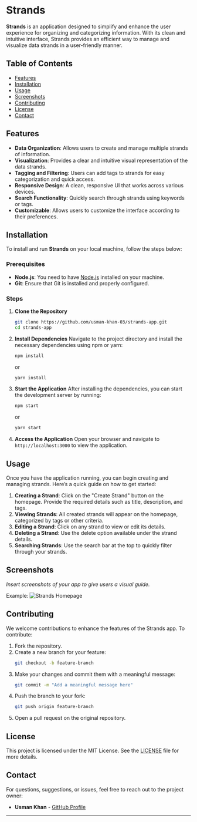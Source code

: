# Strands

**Strands** is an application designed to simplify and enhance the user experience for organizing and categorizing information. With its clean and intuitive interface, Strands provides an efficient way to manage and visualize data strands in a user-friendly manner.

## Table of Contents

- [Features](#features)
- [Installation](#installation)
- [Usage](#usage)
- [Screenshots](#screenshots)
- [Contributing](#contributing)
- [License](#license)
- [Contact](#contact)

## Features

- **Data Organization**: Allows users to create and manage multiple strands of information.
- **Visualization**: Provides a clear and intuitive visual representation of the data strands.
- **Tagging and Filtering**: Users can add tags to strands for easy categorization and quick access.
- **Responsive Design**: A clean, responsive UI that works across various devices.
- **Search Functionality**: Quickly search through strands using keywords or tags.
- **Customizable**: Allows users to customize the interface according to their preferences.

## Installation

To install and run **Strands** on your local machine, follow the steps below:

### Prerequisites

- **Node.js**: You need to have [Node.js](https://nodejs.org/) installed on your machine.
- **Git**: Ensure that Git is installed and properly configured.

### Steps

1. **Clone the Repository**
   ```bash
   git clone https://github.com/usman-khan-03/strands-app.git
   cd strands-app
   ```

2. **Install Dependencies**
   Navigate to the project directory and install the necessary dependencies using npm or yarn:
   ```bash
   npm install
   ```
   or
   ```bash
   yarn install
   ```

3. **Start the Application**
   After installing the dependencies, you can start the development server by running:
   ```bash
   npm start
   ```
   or
   ```bash
   yarn start
   ```

4. **Access the Application**
   Open your browser and navigate to `http://localhost:3000` to view the application.

## Usage

Once you have the application running, you can begin creating and managing strands. Here’s a quick guide on how to get started:

1. **Creating a Strand**: Click on the "Create Strand" button on the homepage. Provide the required details such as title, description, and tags.
2. **Viewing Strands**: All created strands will appear on the homepage, categorized by tags or other criteria.
3. **Editing a Strand**: Click on any strand to view or edit its details.
4. **Deleting a Strand**: Use the delete option available under the strand details.
5. **Searching Strands**: Use the search bar at the top to quickly filter through your strands.

## Screenshots

*Insert screenshots of your app to give users a visual guide.*

Example:
![Strands Homepage](path-to-screenshot.png)

## Contributing

We welcome contributions to enhance the features of the Strands app. To contribute:

1. Fork the repository.
2. Create a new branch for your feature:
   ```bash
   git checkout -b feature-branch
   ```
3. Make your changes and commit them with a meaningful message:
   ```bash
   git commit -m "Add a meaningful message here"
   ```
4. Push the branch to your fork:
   ```bash
   git push origin feature-branch
   ```
5. Open a pull request on the original repository.

## License

This project is licensed under the MIT License. See the [LICENSE](LICENSE) file for more details.

## Contact

For questions, suggestions, or issues, feel free to reach out to the project owner:

- **Usman Khan** - [GitHub Profile](https://github.com/usman-khan-03)

---
